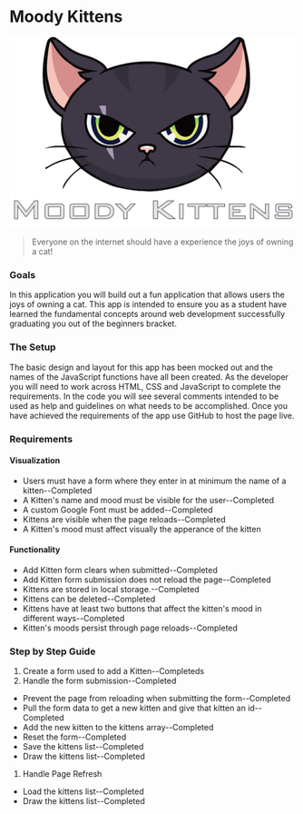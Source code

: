 Moody Kittens
=============

![moody-kittens](moody-logo.png)

> Everyone on the internet should have a experience the joys of owning a cat!

### Goals
In this application you will build out a fun application that allows users the joys of owning a cat. This app is intended to ensure you as a student have learned the fundamental concepts around web development successfully graduating you out of the beginners bracket.

### The Setup
The basic design and layout for this app has been mocked out and the names of the JavaScript functions have all been created. As the developer you will need to work across HTML, CSS and JavaScript to complete the requirements. In the code you will see several comments intended to be used as help and guidelines on what needs to be accomplished. Once you have achieved the requirements of the app use GitHub to host the page live.

### Requirements

#### Visualization
- Users must have a form where they enter in at minimum the name of a kitten--Completed
- A Kitten's name and mood must be visible for the user--Completed
- A custom Google Font must be added--Completed
- Kittens are visible when the page reloads--Completed
- A Kitten's mood must affect visually the apperance of the kitten


#### Functionality 
- Add Kitten form clears when submitted--Completed
- Add Kitten form submission does not reload the page--Completed 
- Kittens are stored in local storage.--Completed
- Kittens can be deleted--Completed
- Kittens have at least two buttons that affect the kitten's mood in different ways--Completed
- Kitten's moods persist through page reloads--Completed

### Step by Step Guide

1. Create a form used to add a Kitten--Completeds
1. Handle the form submission--Completed
  - Prevent the page from reloading when submitting the form--Completed
  - Pull the form data to get a new kitten and give that kitten an id--Completed
  - Add the new kitten to the kittens array--Completed
  - Reset the form--Completed
  - Save the kittens list--Completed
  - Draw the kittens list--Completed
1. Handle Page Refresh
  - Load the kittens list--Completed
  - Draw the kittens list--Completed

